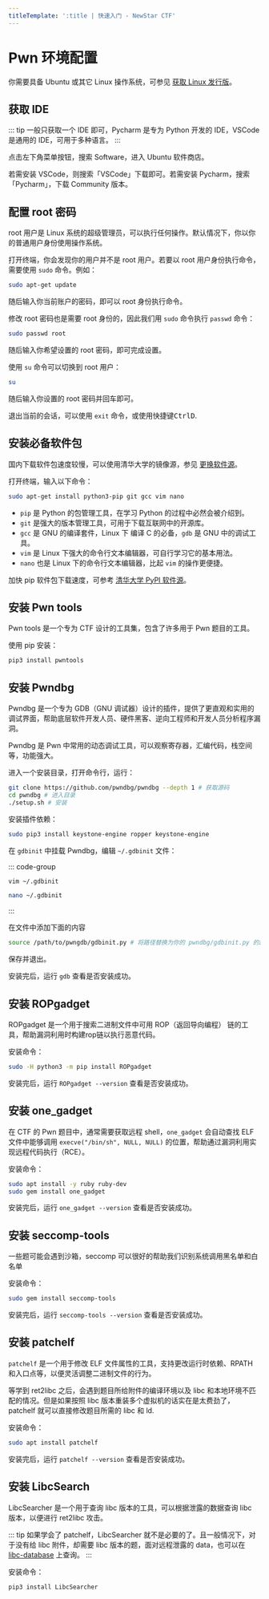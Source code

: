```yaml
---
titleTemplate: ':title | 快速入门 - NewStar CTF'
---
```


# Pwn 环境配置

你需要具备 Ubuntu 或其它 Linux 操作系统，可参见 [获取 Linux 发行版](/learn/get-linux)。

## 获取 IDE

::: tip
一般只获取一个 IDE 即可，Pycharm 是专为 Python 开发的 IDE，VSCode 是通用的 IDE，可用于多种语言。
:::

点击左下角菜单按钮，搜索 Software，进入 Ubuntu 软件商店。

若需安装 VSCode，则搜索「VSCode」下载即可。若需安装 Pycharm，搜索「Pycharm」，下载 Community 版本。

## 配置 root 密码

root 用户是 Linux 系统的超级管理员，可以执行任何操作。默认情况下，你以你的普通用户身份使用操作系统。

打开终端，你会发现你的用户并不是 root 用户。若要以 root 用户身份执行命令，需要使用 `sudo` 命令。例如：

```bash
sudo apt-get update
```

随后输入你当前账户的密码，即可以 root 身份执行命令。

修改 root 密码也是需要 root 身份的，因此我们用 `sudo` 命令执行 `passwd` 命令：

```bash
sudo passwd root
```

随后输入你希望设置的 root 密码，即可完成设置。

使用 `su` 命令可以切换到 root 用户：

```bash
su
```

随后输入你设置的 root 密码并回车即可。

退出当前的会话，可以使用 `exit` 命令，或使用快捷键<kbd>Ctrl</kbd><kbd>D</kbd>.

## 安装必备软件包

国内下载软件包速度较慢，可以使用清华大学的镜像源，参见 [更换软件源](/learn/change-software-source)。

打开终端，输入以下命令：

```bash
sudo apt-get install python3-pip git gcc vim nano
```

- `pip` 是 Python 的包管理工具，在学习 Python 的过程中必然会被介绍到。
- `git` 是强大的版本管理工具，可用于下载互联网中的开源库。
- `gcc` 是 GNU 的编译套件，Linux 下 编译 C 的必备，`gdb` 是 GNU 中的调试工具。
- `vim` 是 Linux 下强大的命令行文本编辑器，可自行学习它的基本用法。
- `nano` 也是 Linux 下的命令行文本编辑器，比起 `vim` 的操作更便捷。

加快 pip 软件包下载速度，可参考 [清华大学 PyPI 软件源](https://mirrors.tuna.tsinghua.edu.cn/help/pypi/)。

## 安装 Pwn tools

Pwn tools 是一个专为 CTF 设计的工具集，包含了许多用于 Pwn 题目的工具。

使用 pip 安装：

```bash
pip3 install pwntools
```

## 安装 Pwndbg

Pwndbg 是一个专为 GDB（GNU 调试器）设计的插件，提供了更直观和实用的调试界面，帮助底层软件开发人员、硬件黑客、逆向工程师和开发人员分析程序漏洞。

Pwndbg 是 Pwn 中常用的动态调试工具，可以观察寄存器，汇编代码，栈空间等，功能强大。

进入一个安装目录，打开命令行，运行：

```bash
git clone https://github.com/pwndbg/pwndbg --depth 1 # 获取源码
cd pwndbg # 进入目录
./setup.sh # 安装
```

安装插件依赖：

```bash
sudo pip3 install keystone-engine ropper keystone-engine
```

在 `gdbinit` 中挂载 Pwndbg，编辑 `~/.gdbinit` 文件：

::: code-group

```bash [vim]
vim ~/.gdbinit
```

```bash [nano]
nano ~/.gdbinit
```

:::

在文件中添加下面的内容

```bash
source /path/to/pwngdb/gdbinit.py # 将路径替换为你的 pwndbg/gdbinit.py 的路径
```

保存并退出。

安装完后，运行 `gdb` 查看是否安装成功。

## 安装 ROPgadget

ROPgadget 是一个用于搜索二进制文件中可用 ROP（返回导向编程） 链的工具，帮助漏洞利用时构建rop链以执行恶意代码。

安装命令：

```bash
sudo -H python3 -m pip install ROPgadget
```

安装完后，运行 `ROPgadget --version` 查看是否安装成功。

## 安装 one_gadget

在 CTF 的 Pwn 题目中，通常需要获取远程 shell，`one_gadget` 会自动查找 ELF 文件中能够调用 `execve("/bin/sh", NULL, NULL)` 的位置，帮助通过漏洞利用实现远程代码执行（RCE）。

安装命令：

```bash
sudo apt install -y ruby ruby-dev
sudo gem install one_gadget
```

安装完后，运行 `one_gadget --version` 查看是否安装成功。

## 安装 seccomp-tools

一些题可能会遇到沙箱，seccomp 可以很好的帮助我们识别系统调用黑名单和白名单

安装命令：

```bash
sudo gem install seccomp-tools
```

安装完后，运行 `seccomp-tools --version` 查看是否安装成功。

## 安装 patchelf

`patchelf` 是一个用于修改 ELF 文件属性的工具，支持更改运行时依赖、RPATH 和入口点等，以便灵活调整二进制文件的行为。

等学到 ret2libc 之后，会遇到题目所给附件的编译环境以及 libc 和本地环境不匹配的情况。但是如果按照 libc 版本重装多个虚拟机的话实在是太费劲了，patchelf 就可以直接修改题目所需的 libc 和 ld.

安装命令：

```bash
sudo apt install patchelf
```

安装完后，运行 `patchelf --version` 查看是否安装成功。

## 安装 LibcSearch

LibcSearcher 是一个用于查询 libc 版本的工具，可以根据泄露的数据查询 libc 版本，以便进行 ret2libc 攻击。

::: tip
如果学会了 patchelf，LibcSearcher 就不是必要的了。且一般情况下，对于没有给 libc 附件，却需要 libc 版本的题，面对远程泄露的 data，也可以在 [libc-database](https://libc.rip/) 上查询。
:::

安装命令：

```shell
pip3 install LibcSearcher
```
